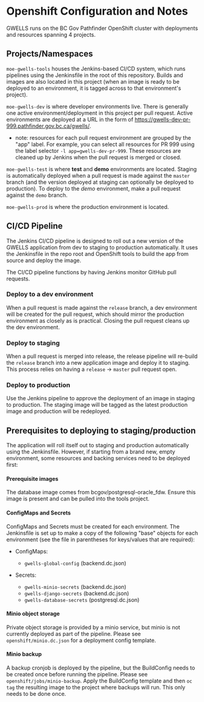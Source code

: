 # Openshift Configuration and Notes

GWELLS runs on the BC Gov Pathfinder OpenShift cluster with deployments and resources spanning 4 projects.

## Projects/Namespaces

`moe-gwells-tools` houses the Jenkins-based CI/CD system, which runs pipelines using the Jenkinsfile in the root of this repository.  Builds and images are also located in this project (when an image is ready to be deployed to an environment, it is tagged across to that environment's project).

`moe-gwells-dev` is where developer environments live.  There is generally one active environment/deployment in this project per pull request.  Active environments are deployed at a URL in the form of https://gwells-dev-pr-999.pathfinder.gov.bc.ca/gwells/.

* note: resources for each pull request environment are grouped by the "app" label. For example, you can select all resources for PR 999 using the label selector `-l app=gwells-dev-pr-999`. These resources are cleaned up by Jenkins when the pull request is merged or closed.

`moe-gwells-test` is where **test** and **demo** environments are located.  Staging is automatically deployed when a pull request is made against the `master` branch (and the version deployed at staging can optionally be deployed to production).  To deploy to the *demo* environment, make a pull request against the `demo` branch.

`moe-gwells-prod` is where the production environment is located.

## CI/CD Pipeline

The Jenkins CI/CD pipeline is designed to roll out a new version of the GWELLS application from dev to staging to production automatically. It uses the Jenkinsfile in the repo root and OpenShift tools to build the app from source and deploy the image.

The CI/CD pipeline functions by having Jenkins monitor GitHub pull requests.

### Deploy to a dev environment

When a pull request is made against the `release` branch, a dev environment will be created for the pull request, which should mirror the production environment as closely as is practical. Closing the pull request cleans up the dev environment.

### Deploy to staging

When a pull request is merged into release, the release pipeline will re-build the `release` branch into a new application image and deploy it to staging. This process relies on having a `release` -> `master` pull request open.

### Deploy to production

Use the Jenkins pipeline to approve the deployment of an image in staging to production. The staging image will be tagged as the latest production image and production will be redeployed.


## Prerequisites to deploying to staging/production

The application will roll itself out to staging and production automatically using the Jenkinsfile. However, if starting from a brand new, empty environment, some resources and backing services need to be deployed first:

#### Prerequisite images

The database image comes from bcgov/postgresql-oracle_fdw. Ensure this image is present and can be pulled into the tools project.

#### ConfigMaps and Secrets

ConfigMaps and Secrets must be created for each environment. The Jenkinsfile is set up to make a copy of the following "base" objects for each environment (see the file in parentheses for keys/values that are required):

* ConfigMaps:
  * `gwells-global-config` (backend.dc.json)

* Secrets:
  * `gwells-minio-secrets` (backend.dc.json)
  * `gwells-django-secrets` (backend.dc.json)
  * `gwells-database-secrets` (postgresql.dc.json)

#### Minio object storage

Private object storage is provided by a minio service, but minio is not currently deployed as part of the pipeline.  Please see `openshift/minio.dc.json` for a deployment config template.

#### Minio backup 

A backup cronjob is deployed by the pipeline, but the BuildConfig needs to be created once before running the pipeline.  Please see `openshift/jobs/minio-backup`. Apply the BuildConfig template and then `oc tag` the resulting image to the project where backups will run. This only needs to be done once.
